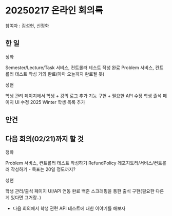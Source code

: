 # 20250217 온라인 회의록

참여자 : 김성현, 신정화

## 한 일

정화

Semester/Lecture/Task 서비스, 컨트롤러 테스트 작성 완료
Problem 서비스, 컨트롤러 테스트 작성 거의 완료(아마 오늘까지 완료될 듯)

성현

학생 관리 페이지에서 학생 + 강의 로그 추가 기능 구현 + 필요한 API 수정
학생 출석 페이지 UI 수정
2025 Winter 학생 목록 추가

## 안건

## 다음 회의(02/21)까지 할 것

정화

Problem 서비스, 컨트롤러 테스트 작성하기
RefundPolicy 레포지토리/서비스/컨트롤러 작성하기 - 목표는 20일 정도까지?

성현

학생 관리/출석 페이지 UI/API 연동 완료
백준 스크래핑을 통한 출석 구현(필요한 다른 게 있다면 그거랑..)

- 다음 회의에서 학생 관련 API 테스트에 대한 이야기를 해보자